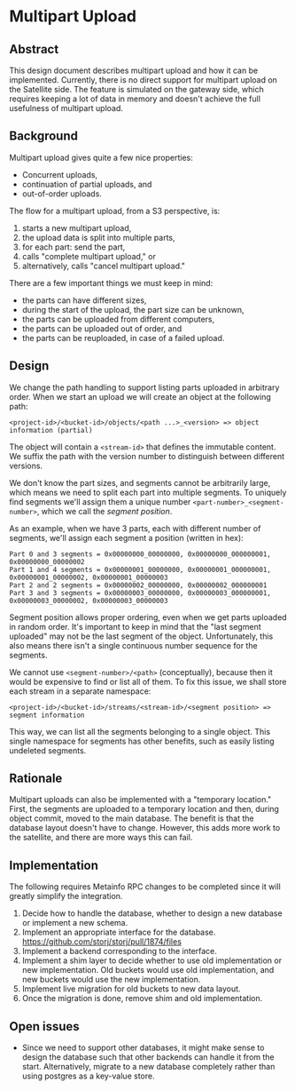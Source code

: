 # Multipart Upload

## Abstract

This design document describes multipart upload and how it can be implemented.
Currently, there is no direct support for multipart upload on the Satellite side.
The feature is simulated on the gateway side, which requires keeping 
a lot of data in memory and doesn't achieve the full usefulness of multipart upload.

## Background

Multipart upload gives quite a few nice properties:

* Concurrent uploads,
* continuation of partial uploads, and
* out-of-order uploads.

The flow for a multipart upload, from a S3 perspective, is:

1. starts a new multipart upload,
2. the upload data is split into multiple parts,
3. for each part: send the part,
4. calls "complete multipart upload," or
5. alternatively, calls "cancel multipart upload."

There are a few important things we must keep in mind:

* the parts can have different sizes,
* during the start of the upload, the part size can be unknown,
* the parts can be uploaded from different computers,
* the parts can be uploaded out of order, and
* the parts can be reuploaded, in case of a failed upload.

## Design

We change the path handling to support listing parts uploaded in arbitrary order. When we start an upload we will create an object at the following path:

```
<project-id>/<bucket-id>/objects/<path ...>_<version> => object information (partial)
```

The object will contain a `<stream-id>` that defines the immutable content. We suffix the path with the version number to distinguish between different versions.

We don't know the part sizes, and segments cannot be arbitrarily large, which means we need to split each part into multiple segments. To uniquely find segments we'll assign them a unique number `<part-number>_<segment-number>`, which we call the _segment position_.

As an example, when we have 3 parts, each with different number of segments, we'll assign each segment a position (written in hex):

```
Part 0 and 3 segments = 0x00000000_00000000, 0x00000000_000000001, 0x00000000_00000002
Part 1 and 4 segments = 0x00000001_00000000, 0x00000001_000000001, 0x00000001_00000002, 0x00000001_00000003
Part 2 and 2 segments = 0x00000002_00000000, 0x00000002_000000001
Part 3 and 3 segments = 0x00000003_00000000, 0x00000003_000000001, 0x00000003_00000002, 0x00000003_00000003
```

Segment position allows proper ordering, even when we get parts uploaded in random order. It's important to keep in mind that the "last segment uploaded" may not be the last segment of the object. Unfortunately, this also means there isn't a single continuous number sequence for the segments.

We cannot use `<segment-number>/<path>` (conceptually), because then it would be expensive to find or list all of them. To fix this issue, we shall store each stream in a separate namespace:

```
<project-id>/<bucket-id>/streams/<stream-id>/<segment position> => segment information
```

This way, we can list all the segments belonging to a single object. This single namespace for segments has other benefits, such as easily listing undeleted segments.

## Rationale

Multipart uploads can also be implemented with a "temporary location." First, the segments are uploaded to a temporary location and then, during object commit, moved to the main database. The benefit is that the database layout doesn't have to change. However, this adds more work to the satellite, and there are more ways this can fail.

## Implementation

The following requires Metainfo RPC changes to be completed since it will greatly simplify the integration.

1. Decide how to handle the database, whether to design a new database or implement a new schema.
2. Implement an appropriate interface for the database. https://github.com/storj/storj/pull/1874/files
3. Implement a backend corresponding to the interface.
4. Implement a shim layer to decide whether to use old implementation or new implementation. Old buckets would use old implementation, and new buckets would use the new implementation.
5. Implement live migration for old buckets to new data layout.
6. Once the migration is done, remove shim and old implementation.

## Open issues

* Since we need to support other databases, it might make sense to design the database such that other backends can handle it from the start. Alternatively, migrate to a new database completely rather than using postgres as a key-value store.